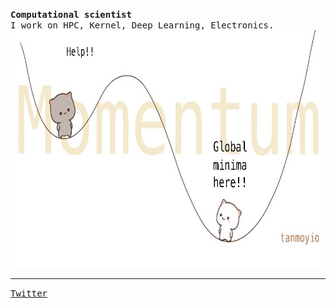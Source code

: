 <p>
 <samp><b>Computational scientist</b><br>I work on HPC, Kernel, Deep Learning, Electronics.</samp>
<img src='https://github.com/tanmoyio/tanmoyio/blob/master/momentum.JPG?raw=true' height='380px'>

 
 
 <hr>
 <samp><a href="https://twitter.com/tanmoyio">Twitter</a>
  </samp>
</p>
 </p>

